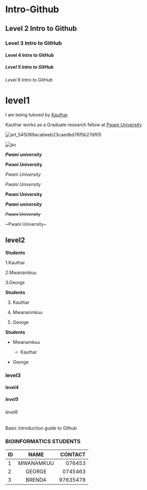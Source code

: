 # Intro-Github
## Level 2 Intro to Github
### Level 3 Intro to GitHub
#### Level 4 Intro to GitHub
##### Level 5 Intro to GitHub
###### Level 6 Intro to GitHub

<h1> level1 </h1>


I am being tutored by [Kauthar](https://www.google.com/url?sa=t&rct=j&q=&esrc=s&source=web&cd=&cad=rja&uact=8&ved=2ahUKEwjN4ois2uzzAhVKCxoKHZUjDVcQFnoECAIQAQ&url=https%3A%2F%2Fke.linkedin.com%2Fin%2Fkauthar-m-omar-550ba0171&usg=AOvVaw3_xOMI72URMTR53xS5_6PT "Kauthar's LinkedIn profile")

Kauthar works as a Graduate research fellow at [Pwani University](https://www.google.com/url?sa=t&rct=j&q=&esrc=s&source=web&cd=&cad=rja&uact=8&ved=2ahUKEwig0rbc2-zzAhWD4YUKHTk4DcEQFnoECAQQAQ&url=https%3A%2F%2Fwww.pu.ac.ke%2Findex.php%2Fen%2F&usg=AOvVaw1MSS3P6uu2Rc1DUnwPuEyZ)

![art_545089acabeeb23caedbd76f5b27df05](https://user-images.githubusercontent.com/68140658/139223734-d17f7dad-b1a9-4a85-af15-ad1e5bba7311.jpg)

![pu](https://s3.eu-north-1.amazonaws.com/images.free-apply.com/uni/gallery/lg/1040400016/15401c24d14f850543f728c30930e732fb119dc6.jpg)

***Pwani university***

**Pwani University**

*Pwani University*

_Pwani University_

__Pwani University__

___Pwani university___

~~Pwani University~~

~Pwani University~



<h2> level2 </h2>

**Students**

1.Kauthar

2.Mwanamkuu

3.George

**Students**

3. Kauthar 

1. Mwananmkuu 

2. George

**Students**

* Mwanamkuu

  - Kauthar

* George
<h3> level3 </h3>
<h4> level4 </h4>
<h5> level5 </h5>
<h6> level6 </h6>

Basic introduction guide to Github


### BIOINFORMATICS STUDENTS

 |ID |NAME |CONTACT|
 |---|:---:|---:|
 1|MWANAMKUU|076453|
 2|GEORGE|0745463|
 3|BRENDA|97635478|
 








